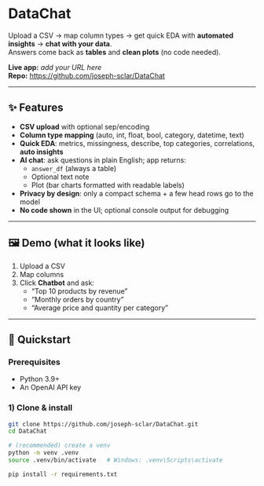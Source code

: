 # DataChat

Upload a CSV → map column types → get quick EDA with **automated insights** → **chat with your data**.  
Answers come back as **tables** and **clean plots** (no code needed).

**Live app:** _add your URL here_  
**Repo:** https://github.com/joseph-sclar/DataChat

---

## ✨ Features

- **CSV upload** with optional sep/encoding
- **Column type mapping** (auto, int, float, bool, category, datetime, text)
- **Quick EDA**: metrics, missingness, describe, top categories, correlations, **auto insights**
- **AI chat**: ask questions in plain English; app returns:
  - `answer_df` (always a table)
  - Optional text note
  - Plot (bar charts formatted with readable labels)
- **Privacy by design**: only a compact schema + a few head rows go to the model
- **No code shown** in the UI; optional console output for debugging

---

## 🖼️ Demo (what it looks like)

1. Upload a CSV  
2. Map columns  
3. Click **Chatbot** and ask:  
   - “Top 10 products by revenue”  
   - “Monthly orders by country”  
   - “Average price and quantity per category”

---

## 🚀 Quickstart

### Prerequisites
- Python 3.9+  
- An OpenAI API key

### 1) Clone & install
```bash
git clone https://github.com/joseph-sclar/DataChat.git
cd DataChat

# (recommended) create a venv
python -m venv .venv
source .venv/bin/activate   # Windows: .venv\Scripts\activate

pip install -r requirements.txt
